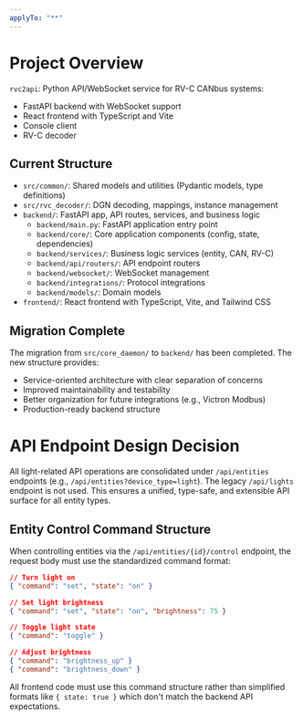```yaml
---
applyTo: "**"
---
```


# Project Overview

`rvc2api`: Python API/WebSocket service for RV-C CANbus systems:

- FastAPI backend with WebSocket support
- React frontend with TypeScript and Vite
- Console client
- RV-C decoder

## Current Structure

- `src/common/`: Shared models and utilities (Pydantic models, type definitions)
- `src/rvc_decoder/`: DGN decoding, mappings, instance management
- `backend/`: FastAPI app, API routes, services, and business logic
  - `backend/main.py`: FastAPI application entry point
  - `backend/core/`: Core application components (config, state, dependencies)
  - `backend/services/`: Business logic services (entity, CAN, RV-C)
  - `backend/api/routers/`: API endpoint routers
  - `backend/websocket/`: WebSocket management
  - `backend/integrations/`: Protocol integrations
  - `backend/models/`: Domain models
- `frontend/`: React frontend with TypeScript, Vite, and Tailwind CSS

## Migration Complete

The migration from `src/core_daemon/` to `backend/` has been completed. The new structure provides:
- Service-oriented architecture with clear separation of concerns
- Improved maintainability and testability
- Better organization for future integrations (e.g., Victron Modbus)
- Production-ready backend structure

# API Endpoint Design Decision

All light-related API operations are consolidated under `/api/entities` endpoints (e.g., `/api/entities?device_type=light`). The legacy `/api/lights` endpoint is not used. This ensures a unified, type-safe, and extensible API surface for all entity types.

## Entity Control Command Structure

When controlling entities via the `/api/entities/{id}/control` endpoint, the request body must use the standardized command format:

```json
// Turn light on
{ "command": "set", "state": "on" }

// Set light brightness
{ "command": "set", "state": "on", "brightness": 75 }

// Toggle light state
{ "command": "toggle" }

// Adjust brightness
{ "command": "brightness_up" }
{ "command": "brightness_down" }
```

All frontend code must use this command structure rather than simplified formats like `{ state: true }` which don't match the backend API expectations.
